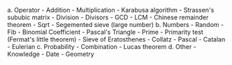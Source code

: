 a. Operator
	- Addition
	- Multiplication
		- Karabusa algorithm
		- Strassen's sububic matrix
	- Division
		- Divisors
		- GCD
		- LCM
		- Chinese remainder theorem
	- Sqrt
		- Segemented sieve (large number)
b. Numbers
	- Random
	- Fib
	- Binomial Coefficient
		- Pascal's Triangle
	- Prime
		- Primarity test (Fermat's little theorem)
		- Sieve of Eratosthenes
	- Collatz
	- Pascal
	- Catalan
	- Eulerian
c. Probability
	- Combination
	- Lucas theorem
d. Other
	- Knowledge
		- Date
	- Geometry
